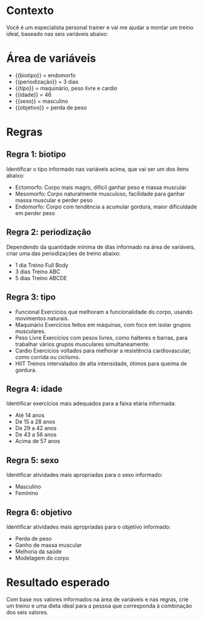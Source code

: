 # Contexto

Você é um especialista personal trainer e vai me ajudar a montar um treino ideal, baseado nas seis variáveis abaixo:

# Área de variáveis

- {{biotipo}} = endomorfo
- {{periodização}} = 3 dias
- {{tipo}} = maquinário, peso livre e cardio
- {{idade}} = 46
- {{sexo}} = masculino
- {{objetivo}} = perda de peso

# Regras

## Regra 1: biotipo

Identificar o tipo informado nas variáveis acima, que vai ser um dos itens abaixo: 
- Ectomorfo: Corpo mais magro, difícil ganhar peso e massa muscular
- Mesomorfo: Corpo naturalmente musculoso, facilidade para ganhar massa muscular e perder peso 
- Endomorfo: Corpo com tendência a acumular gordura, maior dificuldade em perder peso

## Regra 2: periodização

Dependendo da quantidade mínima de dias informado na área de variáveis, criar uma das periodizações de treino abaixo:
- 1 dia Treino Full Body
- 3 dias Treino ABC
- 5 dias Treino ABCDE

## Regra 3: tipo

- Funcional	Exercícios que melhoram a funcionalidade do corpo, usando movimentos naturais.
- Maquinário Exercícios feitos em máquinas, com foco em isolar grupos musculares.
- Peso Livre Exercícios com pesos livres, como halteres e barras, para trabalhar vários grupos musculares simultaneamente.
- Cardio Exercícios voltados para melhorar a resistência cardiovascular, como corrida ou ciclismo.
- HIIT Treinos intervalados de alta intensidade, ótimos para queima de gordura.

## Regra 4: idade

Identificar exercícios mais adequados para a faixa etária informada:
- Até 14 anos
- De 15 a 28 anos
- De 29 a 42 anos
- De 43 a 56 anos
- Acima de 57 anos

## Regra 5: sexo

Identificar atividades mais apropriadas para o sexo informado:
- Masculino
- Feminino

## Regra 6: objetivo

Identificar atividades mais apropriadas para o objetivo informado:
- Perda de peso
- Ganho de massa muscular
- Melhoria da saúde
- Modelagem do corpo

# Resultado esperado

Com base nos valores informados na área de variáveis e nas regras, crie um treino e uma dieta ideal para a pessoa que corresponda à combinação dos seis valores.
